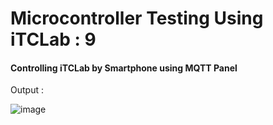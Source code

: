 # Microcontroller Testing Using iTCLab : 9

#### Controlling iTCLab by Smartphone using MQTT Panel

Output :

![image](https://github.com/user-attachments/assets/5a814883-baea-4fcf-87fc-b6d8f694092e)

